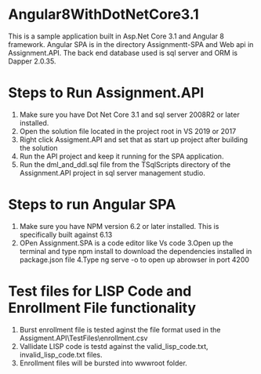 # Angular8WithDotNetCore3.1
This is a sample application built in Asp.Net Core 3.1 and Angular 8 framework.
Angular SPA is in the directory Assignmentt-SPA and Web api in Assignment.API.
The back end database used is sql server and ORM is Dapper 2.0.35.

Steps to Run Assignment.API
=================================
1. Make sure you have Dot Net Core 3.1 and sql server 2008R2 or later installed.
2. Open the solution file located in the project root in VS 2019 or 2017
3. Right click Assigment.API and set that as start up project after building the solution
4. Run the API project and keep it running for the SPA application.
5. Run the dml_and_ddl.sql file from  the TSqlScripts directory of the Assignment.API project in sql server management studio.

Steps to run Angular SPA
===========================
1. Make sure you have NPM version 6.2 or later installed. This is specifically built against 6.13
2. OPen Assignment.SPA is a code editor like Vs code
3.Open up the terminal and type npm install to  download the dependencies installed in package.json file
4.Type ng serve -o to open  up abrowser in  port 4200

Test files for LISP Code and Enrollment File functionality 
===================================================================
1. Burst enrollment file is tested aginst the file format used in the Assigment.API\TestFiles\enrollment.csv
2. Vallidate LISP code is testd against the  valid_lisp_code.txt, invalid_lisp_code.txt files.
3. Enrollment files will be bursted into wwwroot folder.




